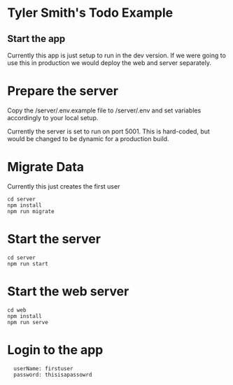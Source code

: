 # Tyler Smith's Todo Example


## Start the app
Currently this app is just setup to run in the dev version.  If we were going to use this in production we would deploy the web and server separately.

# Prepare the server
Copy the /server/.env.example file to /server/.env and set variables accordingly to your local setup.

Currently the server is set to run on port 5001. This is hard-coded, but would be changed to be dynamic for a production build.

# Migrate Data
Currently this just creates the first user
```
cd server
npm install
npm run migrate
```

# Start the server
```
cd server
npm run start
```

# Start the web server
```
cd web
npm install
npm run serve
```

# Login to the app
```
  userName: firstuser
  password: thisisapassowrd
```